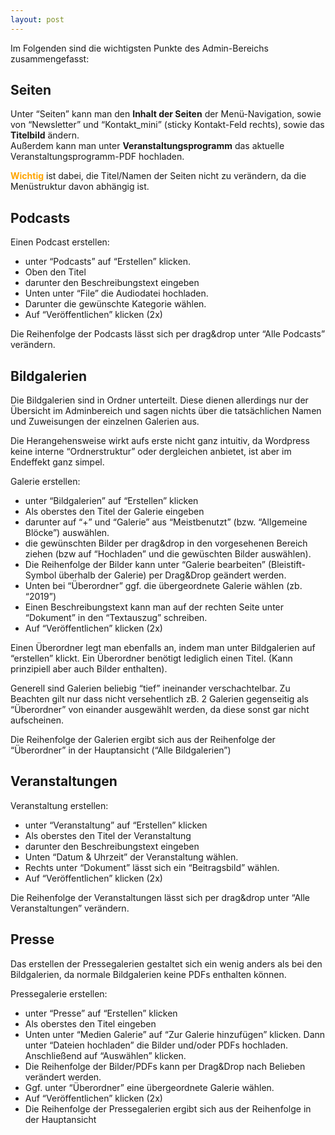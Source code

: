 ```yaml
---
layout: post
---
```


Im Folgenden sind die wichtigsten Punkte des Admin-Bereichs zusammengefasst:

## Seiten

Unter “Seiten” kann man den **Inhalt der Seiten** der Menü-Navigation, sowie von “Newsletter” und “Kontakt_mini” (sticky Kontakt-Feld rechts), sowie das **Titelbild** ändern.  
Außerdem kann man unter **Veranstaltungsprogramm** das aktuelle Veranstaltungsprogramm-PDF hochladen.

<span style="color:orange">**Wichtig**</span> ist dabei, die Titel/Namen der Seiten nicht zu verändern, da die Menüstruktur davon abhängig ist.

## Podcasts

Einen Podcast erstellen:

- unter “Podcasts” auf “Erstellen” klicken.
- Oben den Titel
- darunter den Beschreibungstext eingeben
- Unten unter “File” die Audiodatei hochladen.
- Darunter die gewünschte Kategorie wählen.
- Auf “Veröffentlichen” klicken (2x)

Die Reihenfolge der Podcasts lässt sich per drag&drop unter “Alle Podcasts” verändern.

## Bildgalerien

Die Bildgalerien sind in Ordner unterteilt. Diese dienen allerdings nur der Übersicht im Adminbereich und sagen nichts über die tatsächlichen Namen und Zuweisungen der einzelnen Galerien aus.

Die Herangehensweise wirkt aufs erste nicht ganz intuitiv, da Wordpress keine interne “Ordnerstruktur” oder dergleichen anbietet, ist aber im Endeffekt ganz simpel.

Galerie erstellen:

- unter “Bildgalerien” auf “Erstellen” klicken
- Als oberstes den Titel der Galerie eingeben
- darunter auf “+” und “Galerie” aus “Meistbenutzt” (bzw. “Allgemeine Blöcke”) auswählen.
- die gewünschten Bilder per drag&drop in den vorgesehenen Bereich ziehen (bzw auf “Hochladen” und die gewüschten Bilder auswählen).
- Die Reihenfolge der Bilder kann unter “Galerie bearbeiten” (Bleistift-Symbol überhalb der Galerie) per Drag&Drop geändert werden.
- Unten bei “Überordner” ggf. die übergeordnete Galerie wählen (zb. “2019”)
- Einen Beschreibungstext kann man auf der rechten Seite unter “Dokument” in den “Textauszug” schreiben.
- Auf “Veröffentlichen” klicken (2x)

Einen Überordner legt man ebenfalls an, indem man unter Bildgalerien auf “erstellen” klickt. Ein Überordner benötigt lediglich einen Titel. (Kann prinzipiell aber auch Bilder enthalten).

Generell sind Galerien beliebig “tief” ineinander verschachtelbar. Zu Beachten gilt nur dass nicht versehentlich zB. 2 Galerien gegenseitig als “Überordner” von einander ausgewählt werden, da diese sonst gar nicht aufscheinen.

Die Reihenfolge der Galerien ergibt sich aus der Reihenfolge der “Überordner” in der Hauptansicht (“Alle Bildgalerien”)

## Veranstaltungen

Veranstaltung erstellen:

- unter “Veranstaltung” auf “Erstellen” klicken
- Als oberstes den Titel der Veranstaltung
- darunter den Beschreibungstext eingeben
- Unten “Datum & Uhrzeit” der Veranstaltung wählen.
- Rechts unter “Dokument” lässt sich ein “Beitragsbild” wählen.
- Auf “Veröffentlichen” klicken (2x)

Die Reihenfolge der Veranstaltungen lässt sich per drag&drop unter “Alle Veranstaltungen” verändern.

## Presse

Das erstellen der Pressegalerien gestaltet sich ein wenig anders als bei den Bildgalerien, da normale Bildgalerien keine PDFs enthalten können.

Pressegalerie erstellen:

- unter “Presse” auf “Erstellen” klicken
- Als oberstes den Titel eingeben
- Unten unter “Medien Galerie” auf “Zur Galerie hinzufügen” klicken. Dann unter “Dateien hochladen” die Bilder und/oder PDFs hochladen. Anschließend auf “Auswählen” klicken.
- Die Reihenfolge der Bilder/PDFs kann per Drag&Drop nach Belieben verändert werden.
- Ggf. unter “Überordner” eine übergeordnete Galerie wählen.
- Auf “Veröffentlichen” klicken (2x)
- Die Reihenfolge der Pressegalerien ergibt sich aus der Reihenfolge in der Hauptansicht

